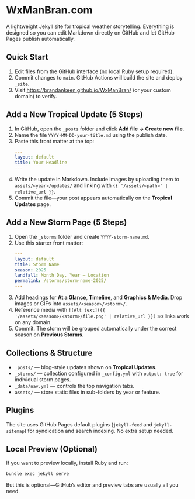 # WxManBran.com

A lightweight Jekyll site for tropical weather storytelling. Everything is designed so you can edit Markdown directly on GitHub and let GitHub Pages publish automatically.

## Quick Start

1. Edit files from the GitHub interface (no local Ruby setup required).
2. Commit changes to `main`. GitHub Actions will build the site and deploy `_site`.
3. Visit <https://brandankeen.github.io/WxManBran/> (or your custom domain) to verify.

## Add a New Tropical Update (5 Steps)

1. In GitHub, open the `_posts` folder and click **Add file → Create new file**.
2. Name the file `YYYY-MM-DD-your-title.md` using the publish date.
3. Paste this front matter at the top:
   ```yaml
   ---
   layout: default
   title: Your Headline
   ---
   ```
4. Write the update in Markdown. Include images by uploading them to `assets/<year>/updates/` and linking with `{{ '/assets/<path>' | relative_url }}`.
5. Commit the file—your post appears automatically on the **Tropical Updates** page.

## Add a New Storm Page (5 Steps)

1. Open the `_storms` folder and create `YYYY-storm-name.md`.
2. Use this starter front matter:
   ```yaml
   ---
   layout: default
   title: Storm Name
   season: 2025
   landfall: Month Day, Year — Location
   permalink: /storms/storm-name-2025/
   ---
   ```
3. Add headings for **At a Glance**, **Timeline**, and **Graphics & Media**. Drop images or GIFs into `assets/<season>/<storm>/`.
4. Reference media with `![Alt text]({{ '/assets/<season>/<storm>/file.png' | relative_url }})` so links work on any domain.
5. Commit. The storm will be grouped automatically under the correct season on **Previous Storms**.

## Collections & Structure

- `_posts/` — blog-style updates shown on **Tropical Updates**.
- `_storms/` — collection configured in `_config.yml` with `output: true` for individual storm pages.
- `_data/nav.yml` — controls the top navigation tabs.
- `assets/` — store static files in sub-folders by year or feature.

## Plugins

The site uses GitHub Pages default plugins (`jekyll-feed` and `jekyll-sitemap`) for syndication and search indexing. No extra setup needed.

## Local Preview (Optional)

If you want to preview locally, install Ruby and run:

```bash
bundle exec jekyll serve
```

But this is optional—GitHub’s editor and preview tabs are usually all you need.
